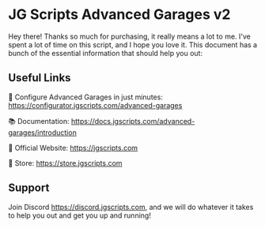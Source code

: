 # JG Scripts Advanced Garages v2

Hey there! Thanks so much for purchasing, it really means a lot to me. I've spent a lot of time on this script, and I hope you love it. This document has a bunch of the essential information that should help you out:

## Useful Links

🔧 Configure Advanced Garages in just minutes: https://configurator.jgscripts.com/advanced-garages

📚 Documentation: https://docs.jgscripts.com/advanced-garages/introduction

🔗 Official Website: https://jgscripts.com

🛒 Store: https://store.jgscripts.com

## Support

Join Discord https://discord.jgscripts.com, and we will do whatever it takes to help you out and get you up and running!
